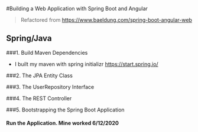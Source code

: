 
#Building a Web Application with Spring Boot and Angular

> Refactored from https://www.baeldung.com/spring-boot-angular-web

## Spring/Java
###1. Build Maven Dependencies
-   I built my maven with spring initializr  https://start.spring.io/

###2. The JPA Entity Class

###3. The UserRepository Interface

###4. The REST Controller

###5. Bootstrapping the Spring Boot Application

#### Run the Application.  Mine worked 6/12/2020

